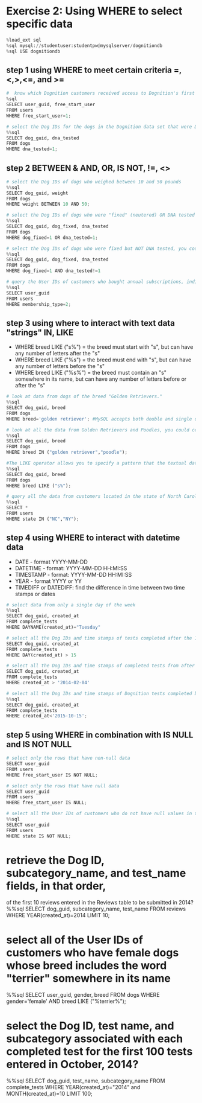 # Exercise 2: Using WHERE to select specific data

```python
%load_ext sql
%sql mysql://studentuser:studentpw@mysqlserver/dognitiondb
%sql USE dognitiondb
```

## step 1 using WHERE to meet certain criteria =,<,>,<=, and >=
```python
#  know which Dognition customers received access to Dognition's first four tests for free. These customers have a 1 in the "free_start_user" column of the users table
%sql 
SELECT user_guid, free_start_user
FROM users
WHERE free_start_user=1;

# select the Dog IDs for the dogs in the Dognition data set that were DNA tested (these should have a 1 in the dna_tested field of the dogs table
%%sql
SELECT dog_guid, dna_tested
FROM dogs
WHERE dna_tested=1;
```

## step 2 BETWEEN & AND, OR, IS NOT, !=, <>
```python
# select the Dog IDs of dogs who weighed between 10 and 50 pounds
%%sql
SELECT dog_guid, weight
FROM dogs
WHERE weight BETWEEN 10 AND 50;

# select the Dog IDs of dogs who were "fixed" (neutered) OR DNA tested
%%sql
SELECT dog_guid, dog_fixed, dna_tested
FROM dogs
WHERE dog_fixed=1 OR dna_tested=1;

# select the Dog IDs of dogs who were fixed but NOT DNA tested, you could query:
%%sql
SELECT dog_guid, dog_fixed, dna_tested
FROM dogs
WHERE dog_fixed=1 AND dna_tested!=1

# query the User IDs of customers who bought annual subscriptions, indicated by a "2" in the membership_type field of the users table
%%sql
SELECT user_guid
FROM users
WHERE membership_type=2;
```

## step 3 using where to interact with text data "strings" **IN**, **LIKE**
* WHERE breed LIKE ("s%") = the breed must start with "s", but can have any number of letters after the "s"
* WHERE breed LIKE ("%s") = the breed must end with "s", but can have any number of letters before the "s"
* WHERE breed LIKE ("%s%") = the breed must contain an "s" somewhere in its name, but can have any number of letters before or after the "s"

```python
# look at data from dogs of the breed "Golden Retrievers." 
%%sql
SELECT dog_guid, breed
FROM dogs
WHERE breed='golden retriever'; #MySQL accepts both double and single quotation marks

# look at all the data from Golden Retrievers and Poodles, you could certainly use the OR operator, but the IN operator would be even more efficient 
%%sql
SELECT dog_guid, breed
FROM dogs
WHERE breed IN ("golden retriever","poodle");

#The LIKE operator allows you to specify a pattern that the textual data you query has to match. For example, if you wanted to look at all the data from breeds whose names started with "s"
%%sql
SELECT dog_guid, breed
FROM dogs
WHERE breed LIKE ("s%");

# query all the data from customers located in the state of North Carolina (abbreviated "NC") or New York (abbreviated "NY")? 
%%sql
SELECT *
FROM users
WHERE state IN ("NC","NY");
```

## step 4 using WHERE to interact with datetime data
* DATE - format YYYY-MM-DD
* DATETIME - format: YYYY-MM-DD HH:MI:SS
* TIMESTAMP - format: YYYY-MM-DD HH:MI:SS
* YEAR - format YYYY or YY
* TIMEDIFF or DATEDIFF: find the difference in time between two time stamps or dates

```python
# select data from only a single day of the week
%%sql
SELECT dog_guid, created_at
FROM complete_tests
WHERE DAYNAME(created_at)="Tuesday"

# select all the Dog IDs and time stamps of tests completed after the 15 of every month with this command that extracts the "DAY" date part out of each time stamp:
SELECT dog_guid, created_at
FROM complete_tests
WHERE DAY(created_at) > 15

# select all the Dog IDs and time stamps of completed tests from after February 4, 2014 by treating date entries as text clauses 
SELECT dog_guid, created_at
FROM complete_tests
WHERE created_at > '2014-02-04'

# select all the Dog IDs and time stamps of Dognition tests completed before October 15, 2015 
%%sql
SELECT dog_guid, created_at
FROM complete_tests
WHERE created_at<'2015-10-15';
```
## step 5 using WHERE in combination with IS NULL and IS NOT NULL
```python
# select only the rows that have non-null data
SELECT user_guid
FROM users
WHERE free_start_user IS NOT NULL;

# select only the rows that have null data 
SELECT user_guid
FROM users
WHERE free_start_user IS NULL;

# select all the User IDs of customers who do not have null values in the State field of their demographic information 
%%sql
SELECT user_guid
FROM users
WHERE state IS NOT NULL;
```

# retrieve the Dog ID, subcategory_name, and test_name fields, in that order, 
of the first 10 reviews entered in the Reviews table to be submitted in 2014?
%%sql
SELECT dog_guid, subcategory_name, test_name
FROM reviews
WHERE YEAR(created_at)=2014
LIMIT 10;


# select all of the User IDs of customers who have female dogs whose breed includes the word "terrier" somewhere in its name 
%%sql
SELECT user_guid, gender, breed
FROM dogs
WHERE gender='female' AND breed LIKE ("%terrier%");

# select the Dog ID, test name, and subcategory associated with each completed test for the first 100 tests entered in October, 2014?
%%sql
SELECT dog_guid, test_name, subcategory_name
FROM complete_tests
WHERE YEAR(created_at)="2014" and MONTH(created_at)=10
LIMIT 100;
```
